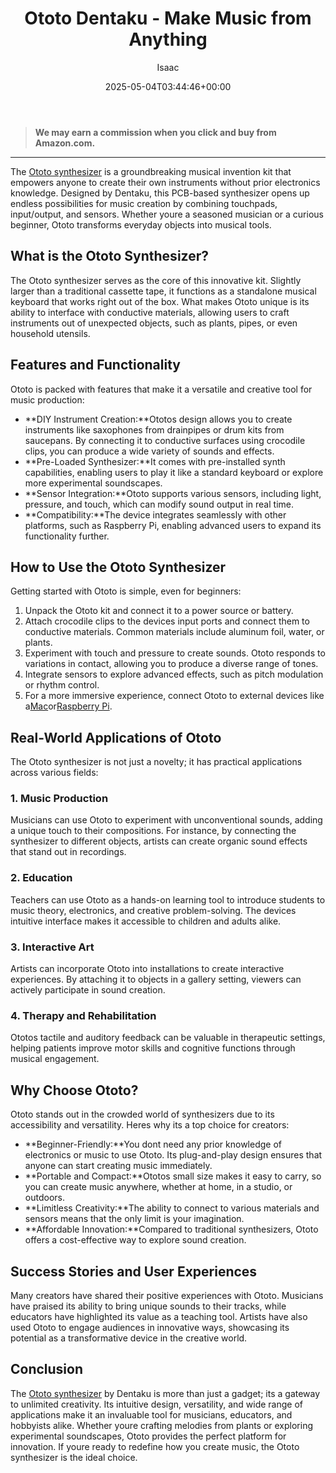 ﻿---
author: Isaac
layout: post
title: Ototo Dentaku - Make Music from Anything
date: '2025-05-04T03:44:46+00:00'
categories:
- Keyboard
tags: []
slug: /ototo-dentaku/
lastmod: 2025-05-07T12:21:28+03:00
---
> **We may earn a commission when you click and buy from Amazon.com.**
>

---
The
[Ototo synthesizer](https://dentakulondon.com/ototo)
is a groundbreaking musical invention kit that empowers anyone to create their own instruments without prior electronics knowledge. Designed by Dentaku, this PCB-based synthesizer opens up endless possibilities for music creation by combining touchpads, input/output, and sensors. Whether youre a seasoned musician or a curious beginner, Ototo transforms everyday objects into musical tools.
## What is the Ototo Synthesizer?
The Ototo synthesizer serves as the core of this innovative kit. Slightly larger than a traditional cassette tape, it functions as a standalone musical keyboard that works right out of the box. What makes Ototo unique is its ability to interface with conductive materials, allowing users to craft instruments out of unexpected objects, such as plants, pipes, or even household utensils.
## Features and Functionality
Ototo is packed with features that make it a versatile and creative tool for music production:
- **DIY Instrument Creation:**Ototos design allows you to create instruments like saxophones from drainpipes or drum kits from saucepans. By connecting it to conductive surfaces using crocodile clips, you can produce a wide variety of sounds and effects.
- **Pre-Loaded Synthesizer:**It comes with pre-installed synth capabilities, enabling users to play it like a standard keyboard or explore more experimental soundscapes.
- **Sensor Integration:**Ototo supports various sensors, including light, pressure, and touch, which can modify sound output in real time.
- **Compatibility:**The device integrates seamlessly with other platforms, such as Raspberry Pi, enabling advanced users to expand its functionality further.
## How to Use the Ototo Synthesizer
Getting started with Ototo is simple, even for beginners:
1. Unpack the Ototo kit and connect it to a power source or battery.
2. Attach crocodile clips to the devices input ports and connect them to conductive materials. Common materials include aluminum foil, water, or plants.
3. Experiment with touch and pressure to create sounds. Ototo responds to variations in contact, allowing you to produce a diverse range of tones.
4. Integrate sensors to explore advanced effects, such as pitch modulation or rhythm control.
5. For a more immersive experience, connect Ototo to external devices like a[Mac](https://www.apple.com/mac)or[Raspberry Pi](https://www.raspberrypi.org).
## Real-World Applications of Ototo
The Ototo synthesizer is not just a novelty; it has practical applications across various fields:
### 1. Music Production
Musicians can use Ototo to experiment with unconventional sounds, adding a unique touch to their compositions. For instance, by connecting the synthesizer to different objects, artists can create organic sound effects that stand out in recordings.
### 2. Education
Teachers can use Ototo as a hands-on learning tool to introduce students to music theory, electronics, and creative problem-solving. The devices intuitive interface makes it accessible to children and adults alike.
### 3. Interactive Art
Artists can incorporate Ototo into installations to create interactive experiences. By attaching it to objects in a gallery setting, viewers can actively participate in sound creation.
### 4. Therapy and Rehabilitation
Ototos tactile and auditory feedback can be valuable in therapeutic settings, helping patients improve motor skills and cognitive functions through musical engagement.
## Why Choose Ototo?
Ototo stands out in the crowded world of synthesizers due to its accessibility and versatility. Heres why its a top choice for creators:
- **Beginner-Friendly:**You dont need any prior knowledge of electronics or music to use Ototo. Its plug-and-play design ensures that anyone can start creating music immediately.
- **Portable and Compact:**Ototos small size makes it easy to carry, so you can create music anywhere, whether at home, in a studio, or outdoors.
- **Limitless Creativity:**The ability to connect to various materials and sensors means that the only limit is your imagination.
- **Affordable Innovation:**Compared to traditional synthesizers, Ototo offers a cost-effective way to explore sound creation.
## Success Stories and User Experiences
Many creators have shared their positive experiences with Ototo. Musicians have praised its ability to bring unique sounds to their tracks, while educators have highlighted its value as a teaching tool. Artists have also used Ototo to engage audiences in innovative ways, showcasing its potential as a transformative device in the creative world.
## Conclusion
The
[Ototo synthesizer](https://dentakulondon.com/ototo)
by Dentaku is more than just a gadget; its a gateway to unlimited creativity. Its intuitive design, versatility, and wide range of applications make it an invaluable tool for musicians, educators, and hobbyists alike. Whether youre crafting melodies from plants or exploring experimental soundscapes, Ototo provides the perfect platform for innovation. If youre ready to redefine how you create music, the Ototo synthesizer is the ideal choice.